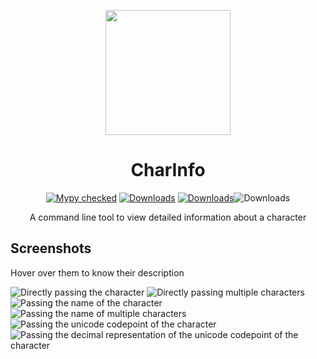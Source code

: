 <p align="center">
  <picture width="200px">
    <source srcset="https://wasi-master.github.io/assets/img/project_logos/charinfo.avif" type="image/avif" width="200px">
    <source srcset="https://wasi-master.github.io/assets/img/project_logos/charinfo.webp" type="image/webp" width="200px">
    <img src="https://wasi-master.github.io/assets/img/project_logos/charinfo.png" width="200px">
</picture>
</p>
<h1 align="center">CharInfo</h1>
<p align="center">
 <a href="http://mypy-lang.org/"> <img alt="Mypy checked" src="http://www.mypy-lang.org/static/mypy_badge.svg"></a>
 <a href="https://pepy.tech/badge/charinfo"><img alt="Downloads" src="https://pepy.tech/badge/charinfo"></a>
 <a href="https://pepy.tech/badge/charinfo"><img alt="Downloads" src="https://pepy.tech/badge/charinfo/month"></a
 <a href="https://pepy.tech/badge/charinfo"><img alt="Downloads" src="https://pepy.tech/badge/charinfo/week"></a
</p>
<p align="center">
 A command line tool to view detailed information about a character
</p>

## Screenshots

Hover over them to know their description

![Directly passing the character](https://raw.githubusercontent.com/wasi-master/charinfo/main/images/usage_direct.png "Directly passing the character")
![Directly passing multiple characters](https://raw.githubusercontent.com/wasi-master/charinfo/main/images/usage_multiple.png "Directly passing multiple characters")
![Passing the name of the character](https://raw.githubusercontent.com/wasi-master/charinfo/main/images/usage_name.png "Passing the name of the character")
![Passing the name of multiple characters](https://raw.githubusercontent.com/wasi-master/charinfo/main/images/usage_name_multiple.png "Passing the name of multiple characters")
![Passing the unicode codepoint of the character](https://raw.githubusercontent.com/wasi-master/charinfo/main/images/usage_unicode.png "Passing the unicode codepoint of the character")
![Passing the decimal representation of the unicode codepoint of the character](https://raw.githubusercontent.com/wasi-master/charinfo/main/images/usage_decimal.png "Passing the decimal representation of the unicode codepoint of the character")
